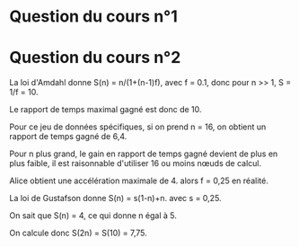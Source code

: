 # Question du cours n°1



# Question du cours n°2

La loi d'Amdahl donne S(n) = n/(1+(n-1)f), avec f = 0.1, donc pour n >> 1, S = 1/f = 10.

Le rapport de temps maximal gagné est donc de 10.

Pour ce jeu de données spécifiques, si on prend n = 16, on obtient un rapport de temps gagné de 6,4.

Pour n plus grand, le gain en rapport de temps gagné devient de plus en plus faible, il est raisonnable d'utiliser 16 ou moins nœuds de calcul.

Alice obtient une accélération maximale de 4. alors f = 0,25 en réalité.

La loi de Gustafson donne S(n) = s(1-n)+n. avec s = 0,25.

On sait que S(n) = 4, ce qui donne n égal à 5.

On calcule donc S(2n) = S(10) = 7,75.
